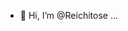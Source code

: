 - 👋 Hi, I’m @Reichitose
...

<!---
Reichitose/Reichitose is a ✨ special ✨ repository because its `README.md` (this file) appears on your GitHub profile.
You can click the Preview link to take a look at your changes.
--->
